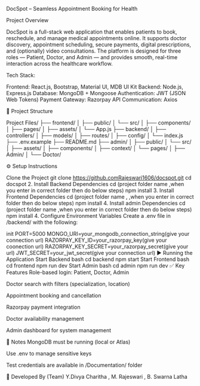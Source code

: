 DocSpot – Seamless Appointment Booking for Health

Project Overview

DocSpot is a full-stack web application that enables patients to book, reschedule, and manage medical appointments online. It supports doctor discovery, appointment scheduling, secure payments, digital prescriptions, and (optionally) video consultations. The platform is designed for three roles — Patient, Doctor, and Admin — and provides smooth, real-time interaction across the healthcare workflow.

Tech Stack:

Frontend: React.js, Bootstrap, Material UI, MDB UI Kit Backend: Node.js, Express.js Database: MongoDB + Mongoose Authentication: JWT (JSON Web Tokens) Payment Gateway: Razorpay API Communication: Axios

📁 Project Structure

Project Files/ ├── frontend/ │ ├── public/ │ └── src/ │ ├── components/ │ ├── pages/ │ ├── assets/ │ └── App.js ├── backend/ │ ├── controllers/ │ ├── models/ │ ├── routes/ │ ├── config/ │ └── index.js ├── .env.example ├── README.md ├── admin/ │ ├── public/ │ └── src/ │ ├── assets/ │ ├── components/ │ ├── context/ │ └── pages/ │ ├── Admin/ │ └── Doctor/

⚙ Setup Instructions

Clone the Project
git clone https://github.comRajeswari1606/docspot.git
cd docspot
2. Install Backend Dependencies
cd (project folder name ,when you enter in correct folder then do below steps)
npm install
3. Install Frontend Dependencies
cd (project folder name , ,when you enter in correct folder then do below steps)
npm install
4. Install admin Dependencies
cd (project folder name ,when you enter in correct folder then do below steps)
npm install
4. Configure Environment Variables
Create a .env file in /backend/ with the following:

init
PORT=5000
MONGO_URI=your_mongodb_connection_string(give your connection url)
RAZORPAY_KEY_ID=your_razorpay_key(give your coonection url)
RAZORPAY_KEY_SECRET=your_razorpay_secret(give your url)
JWT_SECRET=your_jwt_secret(give your connection url)
▶ Running the Application
Start Backend
bash
cd backend
npm start
Start Frontend
bash
cd frontend
npm run dev
Start Admin
bash
cd admin
npm run dev
✅ Key Features
Role-based login: Patient, Doctor, Admin

Doctor search with filters (specialization, location)

Appointment booking and cancellation

Razorpay payment integration

Doctor availability management

Admin dashboard for system management


📁 Notes
MongoDB must be running (local or Atlas)

Use .env to manage sensitive keys

Test credentials are available in /Documentation/ folder

👥 Developed By (Team)
Y.Divya Charitha , M. Rajeswari , B. Swarna Latha
